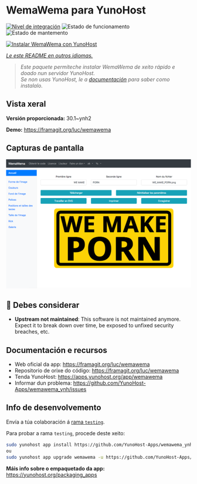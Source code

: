 <!--
NOTA: Este README foi creado automáticamente por <https://github.com/YunoHost/apps/tree/master/tools/readme_generator>
NON debe editarse manualmente.
-->

# WemaWema para YunoHost

[![Nivel de integración](https://dash.yunohost.org/integration/wemawema.svg)](https://dash.yunohost.org/appci/app/wemawema) ![Estado de funcionamento](https://ci-apps.yunohost.org/ci/badges/wemawema.status.svg) ![Estado de mantemento](https://ci-apps.yunohost.org/ci/badges/wemawema.maintain.svg)

[![Instalar WemaWema con YunoHost](https://install-app.yunohost.org/install-with-yunohost.svg)](https://install-app.yunohost.org/?app=wemawema)

*[Le este README en outros idiomas.](./ALL_README.md)*

> *Este paquete permíteche instalar WemaWema de xeito rápido e doado nun servidor YunoHost.*  
> *Se non usas YunoHost, le a [documentación](https://yunohost.org/install) para saber como instalalo.*

## Vista xeral



**Versión proporcionada:** 30.1~ynh2

**Demo:** <https://framagit.org/luc/wemawema>

## Capturas de pantalla

![Captura de pantalla de WemaWema](./doc/screenshots/WemaWema.png)

## :red_circle: Debes considerar

- **Upstream not maintained**: This software is not maintained anymore. Expect it to break down over time, be exposed to unfixed security breaches, etc.

## Documentación e recursos

- Web oficial da app: <https://framagit.org/luc/wemawema>
- Repositorio de orixe do código: <https://framagit.org/luc/wemawema>
- Tenda YunoHost: <https://apps.yunohost.org/app/wemawema>
- Informar dun problema: <https://github.com/YunoHost-Apps/wemawema_ynh/issues>

## Info de desenvolvemento

Envía a túa colaboración á [rama `testing`](https://github.com/YunoHost-Apps/wemawema_ynh/tree/testing).

Para probar a rama `testing`, procede deste xeito:

```bash
sudo yunohost app install https://github.com/YunoHost-Apps/wemawema_ynh/tree/testing --debug
ou
sudo yunohost app upgrade wemawema -u https://github.com/YunoHost-Apps/wemawema_ynh/tree/testing --debug
```

**Máis info sobre o empaquetado da app:** <https://yunohost.org/packaging_apps>
